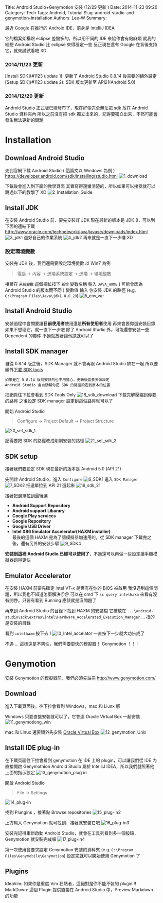 Title: Android Studio+Genymotion 安裝 (12/29 更新 )
Date: 2014-11-23 09:26
Category: Tech
Tags: Android, Tutorial
Slug: android-studio-and-genymotion-installation
Authors: Lee-W
Summary: 


最近 Google 在推行的 Android IDE，前身是 IntelliJ IDEA

<!--more-->

它的檔案架構跟 eclipse 差蠻多的，所以用不同的 IDE 來協作會有點麻煩
就我的經驗 Android Studio 比 eclipse 來得穩定一些
反正現在還有 Google 在背後支持它，就來試試看吧 XD

### 2014/11/23 更新
[Install SDK](#1123 update 1): 更新了 Android Studio 0.8.14 後需要的額外設定
[Setup SDK](#1123 update 2): SDK 版本更新至 API21(Android 5.0)

### 2014/12/29 更新
Android Studio 正式版已經發布了，現在好像完全無法把 sdk 放在 Android Studio 資料夾內
所以之前沒有把 sdk 獨立出來的，記得要獨立出來，不然可能會發生無法更新的問題

# Installation
## Download Android Studio
先到官網下載 Android Studio ( 這篇文以 Windows 為例 )
https://developer.android.com/sdk/installing/studio.html
![1_download](http://i.imgur.com/iFQ6JJY.png)

下載後會進入到下面的教學頁面
其實寫得還蠻清楚的，所以如果可以接受就可以跳過以下的教學了 XD
![2_Installation_Guide](http://i.imgur.com/gkttlS9.png)

## Install JDK
在安裝 Android Studio 前，要先安裝好 JDK
現在最新的版本是 JDK 8，可以到下面的連結下載
http://www.oracle.com/technetwork/java/javase/downloads/index.html
![3_jdk1](http://i.imgur.com/0om5D2M.png)
選好自己的作業系統
![4_jdk2](http://i.imgur.com/D0G7XLq.png)
再來就是一直下一步囉 XD

### 設定環境變數
安裝完 JDK 後，我們還需要設定環境變數
以 Win7 為例
> 電腦 -> 內容 -> 進階系統設定 -> 進階 -> 環境變數

接著在 `系統變數` 這個欄位按下 `新增` 
變數名稱 輸入 `JAVA_HOME` ( 可能會因為 Android Studio 的版本而不同 )
變數值 輸入 你安裝 JDK 的路徑 (e.g. `C:\Program Files\Java\jdk1.8.0_20`)
![5_env_var](http://i.imgur.com/KYG8pBO.png)

## Install Android Studio
安裝過程中會問要讓**目前使用者**使用還是**所有使用者**使用
再來會要你選安裝目錄
如果不想理它，就一直下一步吧
除了 Android Studio 外，可能還會安裝一些 Dependent 的套件
不過就放著讓他跑就可以了

<a name="1123 update 1"></a>
## Install SDK manager
自從 0.8.14 版之後，SDK Manager 就不會再跟 Android Studio 綁在一起
所以要額外[下載 SDK tools](https://developer.android.com/sdk/index.html?hl=i)

```
如果是在 0.8.14 版前安裝的也不用擔心，更新後需要多做設定
Android Studio 會自動幫你把 SDK 的路徑設定到原本的位置
```

把網頁往下拉會看到 SDK Tools Only
![18_sdk_download](http://i.imgur.com/TctIzTa.png)
下載完解壓縮到你要的路徑
之後設定 SDK manager 設定到這個路徑就可以了

開始 Android Studio
> Configure -> Project Default -> Project Structure

![20_set_sdk_1](http://i.imgur.com/Tj82hvs.png)

記得要把 SDK 的路徑改成剛剛安裝的路徑
![21_set_sdk_2](http://i.imgur.com/ETqkNhX.png)

<a name="1123 update 1"></a>
## SDK setup
接著我們要設定 SDK
現在最新的版本是 Android 5.0 (API 21)

先開啟 Android Studio，進入 `Configure`
![6_SDK1](http://i.imgur.com/c8rDZxZ.png)
進入 `SDK Manager`
![7_SDK2](http://i.imgur.com/pBVHp7S.png)
把選單拉到 API 21 選起來
![19_sdk_21](http://i.imgur.com/3lytBi2.png)

接著把選單拉到最後選
- **Android Support Repository**
- **Android support Libarary**
- **Coogle Play services**
- **Google Repository**
- **Google USB Driver**
- **Intel X86 Emulator Accelerator(HAXM installer)**  
	最後的這個 HAXM 是為了讓模擬器加速用的，從 SDK manager 下載完之後，還有另外的安裝步驟
![9_SDK4](http://i.imgur.com/UM8w30n.png)

**安裝到這裡 Android Studio 已經可以使用了**，不過還可以再做一些設定讓手機模擬器跑得更快

## Emulator Accelerator
在安裝 HAXM 前要先確定 Intel VT-x 是否有在你的 BIOS 被啟用
我沒遇到這個問題，所以我也不知道怎麼解決＠＠
可以在 cmd 下 `sc query intelhaxm` 來看有沒有開啓，只要有看到 Running 應該就是沒問題了

再來到 Android Studio 的目錄下找到 HAXM 的安裝檔
它被放在 `...\android-studio\sdk\extras\intel\Hardware_Accelerated_Execution_Manager`
... 指的是安裝的目錄

看到 `intelhaxm` 按下去 !
![10_Intel_accelator](http://i.imgur.com/NX8lULd.png)
一直按下一步就大功告成了

不過 ...
這樣還是不夠快，我們需要更快的模擬器！
Genymotion ！！！

# Genymotion
安裝 Genymotion 的模擬器前，我們必須先註冊
http://www.genymotion.com/

## Download
進入下載頁面後，往下拉會看到 Windows，mac 和 Liunx 版

Windows 只要直接安裝就可以了，它會連 Oracle Virtual Box 一起安裝
![11_genymotiong_win](http://i.imgur.com/4oUXeea.png)

mac 和 Linux 還要額外先安裝 [Oracle Virtual Box](https://www.virtualbox.org/wiki/Downloads)
![12_genymotion_Unix](http://i.imgur.com/NMQD2Jc.png)

## Install IDE plug-in
在下載頁面往下拉會看到 genymotion 在 IDE 上的 plugin，可以讓我們從 IDE 內直接開啟 Genymothion
Android Studio 屬於 IntelliJ IDEA，所以我們就照著他上面的指示設定
![13_genymotion_plug in](http://i.imgur.com/7C0d8aU.png)

開啟 Android Studio
> File -> Settings

![14_plug-in](http://i.imgur.com/vemudkb.png)

找到 Plungins ，接著點 Browse repositories
![15_plug-in2](http://i.imgur.com/UnP1hiQ.png)

上方輸入 Genymotion 就可找到，接著就安裝它吧
![16_plug-in3](http://i.imgur.com/xzjsTmz.png)

安裝完記得重新啟動 Android Studio，就會在工具列看到多一個按鈕，Genymotion 就安裝完成囉
![17_plug-in4](http://i.imgur.com/I2RbFEG.png)

第一次使用會要求設定 Genymotion 安裝的資料夾 (e.g. `C:\Program Files\Genymobile\Genymotion`)
設定完就可以開始使用 Genymotion 了

## Plugins
IdeaVim: 如果你是重度 Vim 狂熱者，這絕對是你不能不裝的 plugin!!!
MarkDown: 這個 Plugin 提供直接在 Android Studio 中，Preview Markdown 的功能